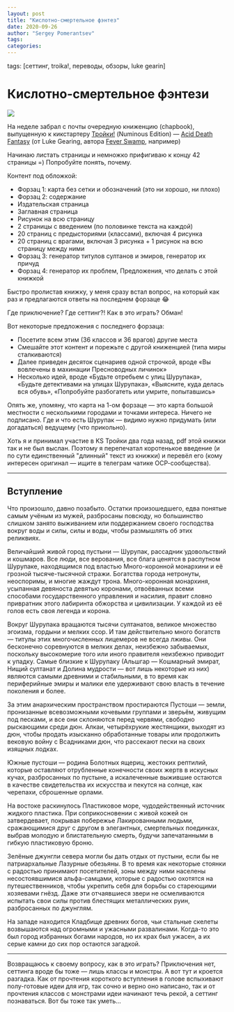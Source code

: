 ```yaml
---
layout: post
title: "Кислотно-смертельное фэнтез"
date: 2020-09-26
author: "Sergey Pomerantsev"
tags:
categories:
---
```

tags: [сеттинг, troika!, переводы, обзоры, luke gearin]

# Кислотно-смертельное фэнтези

![](/images/_acid-death-fantasy.jpg)

На неделе забрал с почты очередную книженцию (chapbook), выпущенную к кикстартеру [Тройки!](https://docs.google.com/document/d/1nA0u-OD58ujAICzClfWePBIhClBb0OX2YTRQMXw-RKg/edit) (Numinous Edition) — [Acid Death Fantasy](https://www.melsonia.com/acid-death-fantasy-264-p.asp) (от Luke Gearing, автора [Fever Swamp](https://pnprpg.ru/blog/tag/%D0%BB%D0%B8%D1%85%D0%BE%D1%80%D0%B0%D0%B4%D0%BE%D1%87%D0%BD%D0%B0%D1%8F-%D1%82%D0%BE%D0%BF%D1%8C/), например)

Начинаю листать страницы и немножко прифигиваю к концу 42 страницы =) Попробуйте понять, почему.

Контент под обложкой:

- Форзац 1: карта без сетки и обозначений (это ни хорошо, ни плохо)
- Форзац 2: содержание
- Издательская страница
- Заглавная страница
- Рисунок на всю страницу
- 2 страницы с введением (по половинке текста на каждой)
- 20 страниц с предысториями (классами), включая 4 рисунка
- 20 страниц с врагами, включая 3 рисунка + 1 рисунок на всю страницу между ними
- Форзац 3: генератор титулов султанов и эмиров, генератор их причуд
- Форзац 4: генератор их проблем, Предложения, что делать с этой книжкой

Быстро пролистав книжку, у меня сразу встал вопрос, на который как раз и предлагаются ответы на последнем форзаце 😂

Где приключение? Где сеттинг?! Как в это играть? Обман!

Вот некоторые предложения с последнего форзаца:

- Посетите всем этим (36 классов и 36 врагов) другие места
- Смешайте этот контент и порежьте с другой книженцией (типа миры сталкиваются)
- Далее приведен десяток сценариев одной строчкой, вроде «Вы вовлечены в махинации Пресноводных личинок»
- Несколько идей, вроде «Будьте отребьем с улиц Шурупака», «Будьте детективами на улицах Шурупака», «Выясните, куда делась вся обувь», «Попробуйте разбогатеть или умрите, попытавшись»

Опять же, упомяну, что карта на 1-ом форзаце — это карта большой местности с несколькими городами и точками интереса. Ничего не подписано. Где и что есть Шурупак — видимо нужно придумать (или догадаться) ведущему (что прикольно).

Хоть я и принимал участие в KS Тройки два года назад, pdf этой книжки так и не был выслан. Поэтому я перепечатал коротенькое введение (и по сути единственный "длинный" текст из книжки) и перевёл его (кому интересен оригинал — ищите в телеграм чатике ОСР-сообщества).

---

## Вступление

Что произошло, давно позабыто. Остатки произошедшего, едва понятые самым учёным из мужей, разбросаны повсюду, но большинство слишком занято выживанием или поддержанием своего господства вокруг воды и силы, силы и воды, чтобы размышлять об этих реликвиях.

Величайший живой город пустыни — Шурупак, рассадник удовольствий и кошмаров. Все люди, все верования, все блага ценятся в распутном Шурупаке, находящимся под властью Много-коронной монархини и её грозной тысяче-тысячной стражи. Богатства города нетронуты, неоспоримы, и многие жаждут трона. Много-коронная монархиня, усыпанная девяноста девятью коронами, отвоёванных всеми способами государственного управления и насилия, правит словно привратник этого лабиринта обжорства и цивилизации. У каждой из её голов есть своя легенда и корона.

Вокруг Шурупака вращаются тысячи султанатов, великое множество эгоизма, гордыни и мелких ссор. И там действительно много богатств — титулы этих многочисленных лицемеров не всегда лживы. Они бесконечно соревнуются в мелких делах, неизбежно забываемых, поскольку высокомерие того или иного правителя неизбежно приводит к упадку. Самые близкие к Шурупаку (Альшгар — Кошмарный эмират, Нищий султанат и Долина мудрости — вот лишь некоторые из них) являются самыми древними и стабильными, в то время как периферийные эмиры и малики еле удерживают свою власть в течение поколения и более.

За этим анархическим пространством простираются Пустоши — земли, пронизанные всевозможными кочевыми группами и зверьём, живущим под песками, и все они склоняются перед червями, свободно рыскающими среди дюн. Алкаи, четырёхрукие жестянщики, выходят из дюн, чтобы продать изысканно обработанные товары или продолжить вековую войну с Всадниками дюн, что рассекают пески на своих изящных лодках.

Южные пустоши — родина Болотных ящериц, жестоких рептилий, которые оставляют отрубленные конечности своих жертв в искусных кучах, разбросанных по пустыне, а искалеченные выжившие остаются в качестве свидетельства их искусства и пекутся на солнце, как черепахи, сброшенные орлами.

На востоке раскинулось Пластиковое море, чудодейственный источник жидкого пластика. При соприкосновении с живой кожей он затвердевает, покрывая побережье Лакированными людьми, сражающимися друг с другом в элегантных, смертельных поединках, выбрав молодую и блистательную смерть, будучи запечатанными в гибкую пластиковую броню.

Зелёные джунгли севера могли бы дать отдых от пустыни, если бы не патриархальные Лазурные обезьяны. В то время как некоторые стоянки с радостью принимают посетителей, зоны между ними населены несостоявшимися альфа-самцами, которые с радостью охотятся на путешественников, чтобы укрепить себя для борьбы со стареющими хозяевами гнёзд. Даже эти отчаявшиеся звери не осмеливаются испытать свои силы против блестящих металлических руин, разбросанных по джунглям.

На западе находится Кладбище древних богов, чьи стальные скелеты возвышаются над огромными и ужасными развалинами. Когда-то это был город избранных богами народов, но их крах был ужасен, а их серые камни до сих пор остаются загадкой.

---

Возвращаюсь к своему вопросу, как в это играть? Приключения нет, сеттинга вроде бы тоже — лишь классы и монстры. А вот тут и кроется разгадка. Как от прочтения короткого вступления в голове вспыхивают полу-готовые идеи для игр, так сочно и верно оно написано, так и от прочтения классов с монстрами идеи начинают течь рекой, а сеттинг познаваться. Вот бы тоже так уметь…
